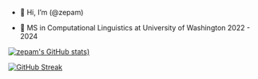 - 👋 Hi, I’m (@zepam)
<!---- 👀 I’m interested in software design and engineering with arts organizations and other non-profits. I also love the weirdness of the english language. --->
- 🌱 MS in Computational Linguistics at University of Washington 2022 - 2024 
<!--- 📫 --->


[![zepam's GitHub stats](https://github-readme-stats.vercel.app/api?username=zepam&count_private=true&show_icons=true&theme=radical&show_owner=false))](https://github.com/zepam/github-readme-stats)

[![GitHub Streak](https://github-readme-streak-stats.herokuapp.com?user=zepam&theme=dark)](https://git.io/streak-stats)


<!---
zepam/zepam is a ✨ special ✨ repository because its `README.md` (this file) appears on your GitHub profile.
You can click the Preview link to take a look at your changes. 💞️
--->
